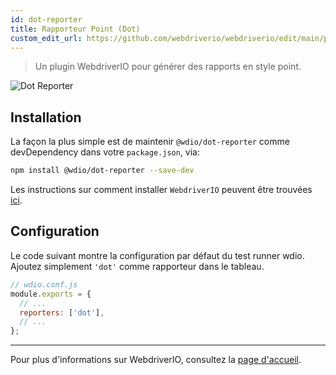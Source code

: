 ```yaml
---
id: dot-reporter
title: Rapporteur Point (Dot)
custom_edit_url: https://github.com/webdriverio/webdriverio/edit/main/packages/wdio-dot-reporter/README.md
---
```



> Un plugin WebdriverIO pour générer des rapports en style point.

![Dot Reporter](/img/dot.png "Dot Reporter")

## Installation

La façon la plus simple est de maintenir `@wdio/dot-reporter` comme devDependency dans votre `package.json`, via:

```sh
npm install @wdio/dot-reporter --save-dev
```

Les instructions sur comment installer `WebdriverIO` peuvent être trouvées [ici](/docs/gettingstarted).

## Configuration

Le code suivant montre la configuration par défaut du test runner wdio. Ajoutez simplement `'dot'` comme rapporteur
dans le tableau.

```js
// wdio.conf.js
module.exports = {
  // ...
  reporters: ['dot'],
  // ...
};
```

----

Pour plus d'informations sur WebdriverIO, consultez la [page d'accueil](https://webdriver.io).